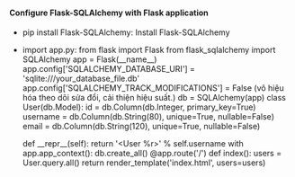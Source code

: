 #### Configure Flask-SQLAlchemy with Flask application
- pip install Flask-SQLAlchemy: Install Flask-SQLAlchemy
- import app.py: 
from flask import Flask
from flask_sqlalchemy import SQLAlchemy
app = Flask(\_\_name\_\_)
app.config['SQLALCHEMY_DATABASE_URI'] = 'sqlite:///your_database_file.db' 
app.config['SQLALCHEMY_TRACK_MODIFICATIONS'] = False (vô hiệu hóa theo dõi sửa đổi, cải thiện hiệu suất.)
db = SQLAlchemy(app)
class User(db.Model):
    id = db.Column(db.Integer, primary_key=True)
    username = db.Column(db.String(80), unique=True, nullable=False)
    email = db.Column(db.String(120), unique=True, nullable=False)

    def \_\_repr\_\_(self):
        return '<User %r>' % self.username
with app.app_context():
    db.create_all()
@app.route('/')
def index():
    users = User.query.all()
    return render_template('index.html', users=users)

